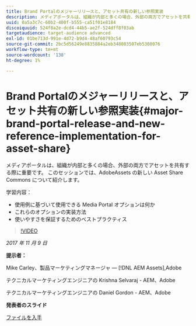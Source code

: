 ```yaml
---
title: Brand Portalのメジャーリリースと、アセット共有の新しい参照実装
description: メディアポータルは、組織が内部と多くの場合、外部の両方でアセットを共有する際に重要です。 このセッションでは、AdobeAssets の新しい Asset Share Commons について紹介します。
uuid: 0a5a3c7c-60b2-400f-b555-ca51f01e8184
discoiquuid: 524f8a2e-dcd4-44b5-ae2f-524dff8f03ab
targetaudience: target-audience advanced
exl-id: 01be713d-991e-4d72-b9d4-48af60793c54
source-git-commit: 2bc5d56249e8835884a2eb348083507eb5308076
workflow-type: tm+mt
source-wordcount: '138'
ht-degree: 1%

---
```


# Brand Portalのメジャーリリースと、アセット共有の新しい参照実装{#major-brand-portal-release-and-new-reference-implementation-for-asset-share}

メディアポータルは、組織が内部と多くの場合、外部の両方でアセットを共有する際に重要です。 このセッションでは、AdobeAssets の新しい Asset Share Commons について紹介します。

学習内容：

* 使用例に基づいて使用できる Media Portal オプションは何か
* これらのオプションの実装方法
* 使いやすさを保証するためのベストプラクティス

>[!VIDEO](https://video.tv.adobe.com/v/20730/?quality=9)

*2017 年 11 月 9 日*

**提示者：**

Mike Carley、製品マーケティングマネージャ — [!DNL AEM Assets],Adobe

テクニカルマーケティングエンジニアの Krishna Selvaraj - AEM、Adobe

テクニカルマーケティングエンジニアの Daniel Gordon - AEM、Adobe

**発表者のスライド**

[ファイルを入手](assets/gems+bp-asset+share+nov+8+17+.pdf)
<!--
[Get back to the Overview](https://helpx.adobe.com/experience-manager/kt/eseminars/gems/aem-index.html)
-->
